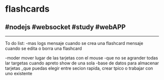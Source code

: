 # flashcards
#nodejs #websocket #study #webAPP
----------------------------------------------------------










---------------------------------------------------------
To do list:
-mas logs
    mensaje cuando se crea una flashcard
    mensaje cuando se edita o borra una flashcard

-moder mover lugar de las tarjetas con el mouse
-que no se agrander todas lar targetas cuando apreto show de una sola
-base de datos para almacenar tarjetas
_que puedas elegir entre secion rapida, crear tpico o trabajar con uno existente
